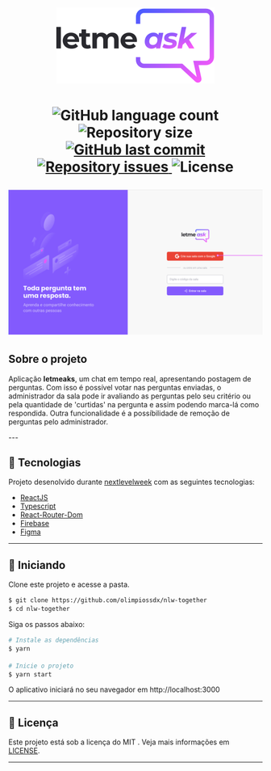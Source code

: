 <h1 align='center'>
  <img alt='Letmeask' src='src/assets/images/logo.svg' />  
<h1>

<p align='center'>
  <img alt='GitHub language count' src='https://img.shields.io/github/languages/count/olimpiossdx/nlw-together'>

  <img alt='Repository size' src='https://img.shields.io/github/repo-size/olimpiossdx/nlw-together'>
  
  <a href='https://github.com/olimpiossdx/nlw-together/commits/master'>
    <img alt='GitHub last commit' src='https://img.shields.io/github/last-commit/olimpiossdx/nlw-together'>
  </a>

  <a href='https://github.com/olimpiossdx/olimpiossdx/nlw-together/issues'>
    <img alt='Repository issues' src='https://img.shields.io/github/issues/olimpiossdx/nlw-together'>
  </a>

  <img alt='License' src='https://img.shields.io/badge/license-MIT-brightgreen'>
</p>

<img alt='Letmeask' src='.github/letmeask.png' />  

## Sobre o projeto
<p>
 Aplicação <strong>letmeaks</strong>, um chat em tempo real, apresentando postagem de perguntas. Com isso é possível votar nas perguntas enviadas, o administrador da sala pode ir avaliando as perguntas pelo seu critério ou pela quantidade de 'curtidas' na pergunta e assim podendo marca-lá como respondida. Outra funcionalidade é a possíbilidade de remoção de perguntas pelo administrador.
</p>
---

## 🧪  Tecnologias
 Projeto desenolvido durante [nextlevelweek](https://nextlevelweek.com) com as seguintes tecnologias:

- [ReactJS](https://reactjs.org/) 
- [Typescript](https://www.typescriptlang.org/)
- [React-Router-Dom](https://github.com/ReactTraining/react-router) 
- [Firebase](https://console.firebase.google.com/) 
- [Figma](https://www.figma.com/file/NPKKPWcUAK67lBooW0Nd4b/Letmeask-(Copy)?node-id=45%3A3279) 
---
## 🚀 Iniciando

Clone este projeto e acesse a pasta.

```bash
$ git clone https://github.com/olimpiossdx/nlw-together
$ cd nlw-together
```

Siga os passos abaixo:
```bash
# Instale as dependências
$ yarn

# Inicie o projeto
$ yarn start
```
O aplicativo iniciará no seu navegador em http://localhost:3000

 ---


## 📝 Licença

Este projeto está sob a licença do MIT . Veja mais informações em [LICENSE](https://github.com/marssaljr/letmeask/blob/master/LICENSE).

---